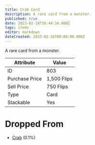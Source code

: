 ```yaml
---
title: Crab Card
description: A rare card from a monster.
published: true
date: 2023-02-18T16:44:34.000Z
tags: items
editor: markdown
dateCreated: 2023-02-16T00:00:00.000Z
---
```


A rare card from a monster.

|Attribute|Value|
|-|-|
|ID|803|
|Purchase Price|1,500 Flips|
|Sell Price|750 Flips|
|Type|Card|
|Stackable|Yes|


# Dropped From
 * [Crab](/monsters/crab.md) (0.1%)

